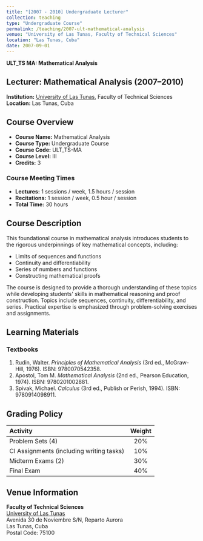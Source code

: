 ```yaml
---
title: "[2007 - 2010] Undergraduate Lecturer"
collection: teaching
type: "Undergraduate Course"
permalink: /teaching/2007-ult-mathematical-analysis
venue: "University of Las Tunas, Faculty of Technical Sciences"
location: "Las Tunas, Cuba"
date: 2007-09-01
---
```


**ULT_TS MA: Mathematical Analysis**

## Lecturer: Mathematical Analysis (2007–2010)

**Institution:** [University of Las Tunas](http://www.ult.edu.cu/), Faculty of Technical Sciences  
**Location:** Las Tunas, Cuba  

<!-- 
## Key Highlights

- Introduced innovative teaching methods to make complex mathematical concepts accessible to first-year students.
- Designed engaging problem sets and assignments focused on developing proof-writing skills.
- Collaborated with faculty to update course content and align it with modern teaching standards. -->

## Course Overview

- **Course Name:** Mathematical Analysis  
- **Course Type:** Undergraduate Course
- **Course Code:** ULT_TS-MA  
- **Course Level:** III
- **Credits:** 3  



### Course Meeting Times
- **Lectures:** 1 sessions / week, 1.5 hours / session
- **Recitations:** 1 session / week, 0.5 hour / session 
- **Total Time:** 30 hours

<!-- - **Total Contact Hours:** 30  
- **Schedule:**  
  - Lectures: 1 session/week (1.5 hours/session)  
  - Recitations: 1 session/week (0.5 hour/session)   -->



<!-- ## Mathematical Analysis
Course Name: Mathematical Analysis <br />
Course Type:  Undergraduate Course  <br />
Course Code: ULT_TS MA  <br />
Course Credits: 3  <br />
Level: I   <br />


### Course Meeting Times
Lectures: 1 sessions / week, 1.5 hours / session  <br />
Recitations: 1 session / week, 0.5 hour / session <br />
Total Time: 30 hours <br />

### Course Description: 
<div style="text-align:  justify">
This is a classical course in analysis, providing a foundation for many other mathematical courses. 
The course exposes students to rigorous mathematical definitions of limits of sequences of numbers 
and functions, classical results about continuity and differentiability, series of numbers and functions,
and their proofs. A particular focus of the course is in providing students with practical expertise
working with rigorous definitions and creating proofs. The following topics will be covered: sequences,
continuity, differentiability, series of numbers, series of functions.
</div>


### Textbook
- Rudin, Walter. Principles of Mathematical Analysis (International Series in Pure and Applied Mathematics). 
3rd ed. McGraw-Hill, 1976. ISBN: 9780070542358.

- Apostol, Tom M. Mathematical Analysis. 2nd Ed. Pearson Education, 1974. ISBN: 9780201002881.

- Spivak, Michael. Calculus. 3rd Ed. Publish or Perish, 1994. ISBN: 9780914098911.


### Grading Policy

| ACTIVITIES                                     | PERCENTAGES | 
|:-----------------------------------------------|:-----------:|
| Problem sets (4)                               |     20%     | 
| CI requirement (including writing assignments) |     10%     | 
| Midterm exams (2)                              |     30%     | 
| Final Exam                                     |    	40%     | 

 -->

<!-- ## Course Description

This course provides a rigorous foundation in mathematical analysis, essential for advanced studies in mathematics and related fields. Students learn to apply rigorous mathematical definitions and create proofs, covering the following topics:
- Sequences of numbers and their limits
- Continuity and differentiability
- Series of numbers and functions  

The course emphasizes both theoretical understanding and practical skills in problem-solving and proof construction. -->

## Course Description

This foundational course in mathematical analysis introduces students to the rigorous underpinnings of key mathematical concepts, including:

- Limits of sequences and functions
- Continuity and differentiability
- Series of numbers and functions
- Constructing mathematical proofs

The course is designed to provide a thorough understanding of these topics while developing students' skills in mathematical reasoning and proof construction. Topics include sequences, continuity, differentiability, and series. Practical expertise is emphasized through problem-solving exercises and assignments.

## Learning Materials

### Textbooks
1. Rudin, Walter. *Principles of Mathematical Analysis* (3rd ed., McGraw-Hill, 1976). ISBN: 9780070542358.  
2. Apostol, Tom M. *Mathematical Analysis* (2nd ed., Pearson Education, 1974). ISBN: 9780201002881.  
3. Spivak, Michael. *Calculus* (3rd ed., Publish or Perish, 1994). ISBN: 9780914098911.  

## Grading Policy

| Activity                                      | Weight |
|:-----------------------------------------------|:----------:|
| Problem Sets (4)                              |    20%     |
| CI Assignments (including writing tasks)      |    10%     |
| Midterm Exams (2)                             |    30%     |
| Final Exam                                    |    40%     |



## Venue Information
**Faculty of Technical Sciences**  
[University of Las Tunas](http://www.ult.edu.cu/)   <br />
Avenida 30 de Noviembre S/N,  Reparto Aurora <br />
Las Tunas, Cuba  <br />
Postal Code: 75100 


